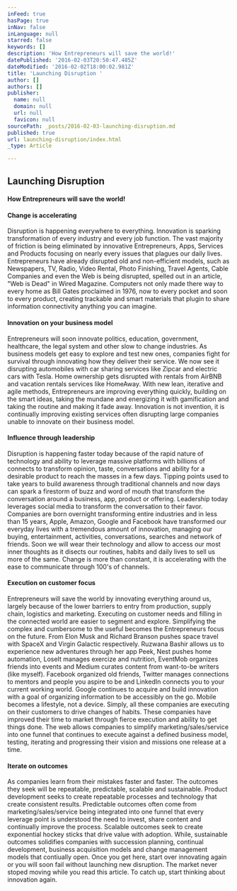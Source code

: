 ```yaml
---
inFeed: true
hasPage: true
inNav: false
inLanguage: null
starred: false
keywords: []
description: 'How Entrepreneurs will save the world!'
datePublished: '2016-02-03T20:50:47.485Z'
dateModified: '2016-02-02T18:00:02.981Z'
title: 'Launching Disruption '
author: []
authors: []
publisher:
  name: null
  domain: null
  url: null
  favicon: null
sourcePath: _posts/2016-02-03-launching-disruption.md
published: true
url: launching-disruption/index.html
_type: Article

---
```

## Launching Disruption

#### How Entrepreneurs will save the world!

#### Change is accelerating

Disruption is happening everywhere to everything. Innovation is sparking transformation of every industry and every job function. The vast majority of friction is being eliminated by innovative Entrepreneurs, Apps, Services and Products focusing on nearly every issues that plagues our daily lives. Entrepreneurs have already disrupted old and non-efficient models, such as Newspapers, TV, Radio, Video Rental, Photo Finishing, Travel Agents, Cable Companies and even the Web is being disrupted, spelled out in an article, "Web is Dead" in Wired Magazine. Computers not only made there way to every home as Bill Gates proclaimed in 1976, now to every pocket and soon to every product, creating trackable and smart materials that plugin to share information connectivity anything you can imagine.

#### Innovation on your business model

Entrepreneurs will soon innovate politics, education, government, healthcare, the legal system and other slow to change industries. As business models get easy to explore and test new ones, companies fight for survival through innovating how they deliver their service. We now see it disrupting automobiles with car sharing services like Zipcar and electric cars with Tesla. Home ownership gets disrupted with rentals from AirBNB and vacation rentals services like HomeAway. With new lean, iterative and agile methods, Entrepreneurs are improving everything quickly, building on the smart ideas, taking the mundane and energizing it with gamification and taking the routine and making it fade away. Innovation is not invention, it is continually improving existing services often disrupting large companies unable to innovate on their business model.

#### Influence through leadership

Disruption is happening faster today because of the rapid nature of technology and ability to leverage massive platforms with billions of connects to transform opinion, taste, conversations and ability for a desirable product to reach the masses in a few days. Tipping points used to take years to build awareness through traditional channels and now days can spark a firestorm of buzz and word of mouth that transform the conversation around a business, app, product or offering. Leadership today leverages social media to transform the conversation to their favor. Companies are born overnight transforming entire industries and in less than 15 years, Apple, Amazon, Google and Facebook have transformed our everyday lives with a tremendous amount of innovation, managing our buying, entertainment, activities, conversations, searches and network of friends. Soon we will wear their technology and allow to access our most inner thoughts as it disects our routines, habits and daily lives to sell us more of the same. Change is more than constant, it is accelerating with the ease to communicate through 100's of channels.

#### Execution on customer focus

Entrepreneurs will save the world by innovating everything around us, largely because of the lower barriers to entry from production, supply chain, logistics and marketing. Executing on customer needs and filling in the connected world are easier to segment and explore. Simplifying the complex and cumbersome to the useful becomes the Entrepreneurs focus on the future. From Elon Musk and Richard Branson pushes space travel with SpaceX and Virgin Galactic respectively. Ruzwana Bashir allows us to experience new adventures through her app Peek, Nest pushes home automation, LoseIt manages exercize and nutrition, EventMob organizes friends into events and Medium curates content from want-to-be writers (like myself). Facebook organized old friends, Twitter manages connections to mentors and people you aspire to be and LinkedIn connects you to your current working world. Google continues to acquire and build innovation with a goal of organizing information to be accessibly on the go. Mobile becomes a lifestyle, not a device. Simply, all these companies are executing on their customers to drive changes of habits. These companies have improved their time to market through fierce execution and ability to get things done. The web allows companies to simplify marketing/sales/service into one funnel that continues to execute against a defined business model, testing, iterating and progressing their vision and missions one release at a time.

#### Iterate on outcomes

As companies learn from their mistakes faster and faster. The outcomes they seek will be repeatable, predictable, scalable and sustainable. Product development seeks to create repeatable processes and technology that create consistent results. Predictable outcomes often come from marketing/sales/service being integrated into one funnel that every leverage point is understood the need to invest, share content and continually improve the process. Scalable outcomes seek to create exponential hockey sticks that drive value with adoption. While, sustainable outcomes solidifies companies with succession planning, continual development, business acquisition models and change management models that contiually open. Once you get here, start over innovating again or you will soon fail without launching new disruption. The market never stoped moving while you read this article. To catch up, start thinking about innovation again.